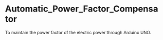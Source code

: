 # Automatic_Power_Factor_Compensator
To maintain the power factor of the electric power through Arduino UNO.
